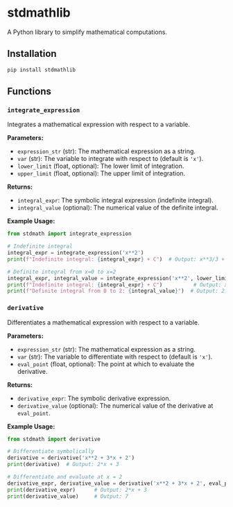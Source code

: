 # stdmathlib

A Python library to simplify mathematical computations.

## Installation

```bash
pip install stdmathlib
```

## Functions

### `integrate_expression`

Integrates a mathematical expression with respect to a variable.

**Parameters:**

- `expression_str` (str): The mathematical expression as a string.
- `var` (str): The variable to integrate with respect to (default is `'x'`).
- `lower_limit` (float, optional): The lower limit of integration.
- `upper_limit` (float, optional): The upper limit of integration.

**Returns:**

- `integral_expr`: The symbolic integral expression (indefinite integral).
- `integral_value` (optional): The numerical value of the definite integral.

**Example Usage:**

```python
from stdmath import integrate_expression

# Indefinite integral
integral_expr = integrate_expression('x**2')
print(f"Indefinite integral: {integral_expr} + C")  # Output: x**3/3 + C

# Definite integral from x=0 to x=2
integral_expr, integral_value = integrate_expression('x**2', lower_limit=0, upper_limit=2)
print(f"Indefinite integral: {integral_expr} + C")          # Output: x**3/3 + C
print(f"Definite integral from 0 to 2: {integral_value}")  # Output: 2.66666666666667
```

### `derivative`

Differentiates a mathematical expression with respect to a variable.

**Parameters:**

- `expression_str` (str): The mathematical expression as a string.
- `var` (str): The variable to differentiate with respect to (default is `'x'`).
- `eval_point` (float, optional): The point at which to evaluate the derivative.

**Returns:**

- `derivative_expr`: The symbolic derivative expression.
- `derivative_value` (optional): The numerical value of the derivative at `eval_point`.

**Example Usage:**

```python
from stdmath import derivative

# Differentiate symbolically
derivative = derivative('x**2 + 3*x + 2')
print(derivative)  # Output: 2*x + 3

# Differentiate and evaluate at x = 2
derivative_expr, derivative_value = derivative('x**2 + 3*x + 2', eval_point=2)
print(derivative_expr)      # Output: 2*x + 3
print(derivative_value)     # Output: 7
```